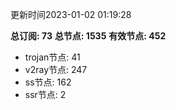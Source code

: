 更新时间2023-01-02 01:19:28

**总订阅: 73**
**总节点: 1535**
**有效节点: 452**
- trojan节点: 41
- v2ray节点: 247
- ss节点: 162
- ssr节点: 2
